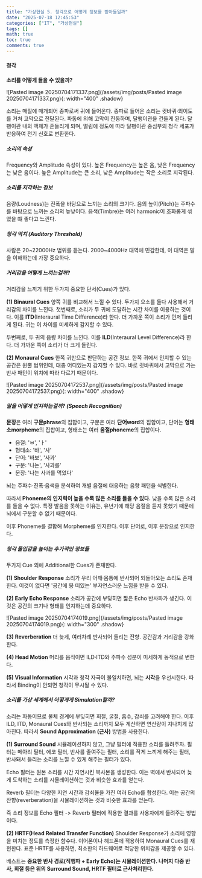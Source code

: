 ```yaml
---
title: "가상현실 5. 청각으로 어떻게 정보를 받아들일까"
date: "2025-07-18 12:45:53"
categories: ["IT", "가상현실"]
tags: []
math: true
toc: true
comments: true
---
```


#### 청각
**소리를 어떻게 들을 수 있을까?**

![Pasted image 20250704171337.png](/assets/img/posts/Pasted image 20250704171337.png){: width="400" .shadow}

소리는 매질에 매개되어 종파로써 귀에 들어온다. 종파로 들어온 소리는 귓바퀴·외이도를 거쳐 고막으로 전달된다. 파동에 의해 고막이 진동하며, 달팽이관을 건들게 된다. 달팽이관 내의 액체가 흔들리게 되며, 떨림에 정도에 따라 달팽이관 중심부의 청각 세포가 반응하여 전기 신호로 변환한다.

##### 소리의 속성
Frequency와 Amplitude 속성이 있다. 높은 Frequency는 높은 음, 낮은 Frequency는 낮은 음이다. 높은 Amplitude는 큰 소리, 낮은 Amplitude는 작은 소리로 지각된다.

##### 소리를 지각하는 정보
음량(Loudness)는 진폭을 바탕으로 느끼는 소리의 크기다.
음의 높이(Pitch)는 주파수를 바탕으로 느끼는 소리의 높낮이다.
음색(Timbre)는 여러 harmonic이 조화롭게 섞였을 떄 좋다고 느낀다.

##### 청각 역치 (Auditory Threshold)
사람은 20~22000Hz 범위를 듣는다. 2000~4000Hz 대역에 민감한데, 이 대역은 말을 이해하는데 가장 중요하다.

##### 거리감을 어떻게 느끼는걸까?
거리감을 느끼기 위한 두가지 중요한 단서(Cues)가 있다.

**(1) Binaural Cues**
양쪽 귀를 비교해서 느낄 수 있다. 두가지 요소를 둘다 사용해서 거리감의 차이를 느낀다. 첫번째로, 소리가 두 귀에 도달하는 시간 차이를 이용하는 것이다. 이를 **ITD**(Interaural Time Difference)라 한다. 더 가까운 쪽이 소리가 먼저 들리게 된다. 귀는 이 차이를 미세하게 감지할 수 있다. 

두번째로, 두 귀의 음량 차이를 느낀다. 이를 **ILD**(Interaural Level Difference)라 한다. 더 가까운 쪽이 소리가 더 크게 들린다. 

**(2) Monaural Cues**
한쪽 귀만으로 판단하는 공간 정보. 한쪽 귀에서 인지할 수 있는 공간은 원뿔 범위인데, 대충 어디있는지 감지할 수 있다. 바로 귓바퀴에서 고막으로 가는 반사 패턴이 위치에 따라 다르기 때문이다.

![Pasted image 20250704172537.png](/assets/img/posts/Pasted image 20250704172537.png){: width="400" .shadow}

##### 말을 어떻게 인지하는걸까? (Speech Recognition)
**문장**은 여러 **구문phrase**의 집합이고, 구문은 여러 **단어word**의 집합이고, 단어는 **형태소morpheme**의 집합이고, 형태소는 여러 **음절phoneme**의 집합이다. 
- 음절: 'ㅂ', 'ㅏ'
- 형태소: '바', '사'
- 단어: '바보', '사과'
- 구문: '나는', '사과를'
- 문장: '나는 사과를 먹었다'

뇌는 주파수·진폭·음색을 분석하여 개별 음절에 대응하는 음향 패턴을 식별한다.

따라서 **Phoneme의 인지력이 높을 수록 많은 소리를 들을 수 있다.** 낮을 수록 많은 소리를 들을 수 없다. 특정 발음을 못하는 이유는, 유년기에 해당 음절을 듣지 못했기 때문에 뇌에서 구분할 수 없기 때문이다.

이후 Phoneme를 결합해 Morpheme를 인지한다. 이후 단어로, 이후 문장으로 인지한다.

##### 청각 몰입감을 높이는 추가적인 정보들
두가지 Cue 외에 Additional한 Cues가 존재한다.

**(1) Shoulder Response**
소리가 우리 어깨·몸통에 반사되어 되돌아오는 소리도 존재한다. 이것이 없다면 '공간에 붕 떠있는' 부자연스러운 느낌을 받을 수 있다.

**(2) Early Echo Response**
소리가 공간에 부딪히면 짧은 Echo 반사파가 생긴다. 이것은 공간의 크기나 형태를 인지하는데 중요하다.

![Pasted image 20250704174019.png](/assets/img/posts/Pasted image 20250704174019.png){: width="300" .shadow}

**(3) Reverberation**
더 늦게, 여러차례 반사되어 들리는 잔향. 공간감과 거리감을 강화한다.

**(4) Head Motion**
머리를 움직이면 ILD·ITD와 주파수 성분이 미세하게 동적으로 변한다.

**(5) Visual Information**
시각과 청각 자극이 불일치하면, 뇌는 **시각**을 우선시한다. 따라서 Binding이 안되면 청각이 무시될 수 있다.

##### 소리를 가상 세계에서 어떻게게 Simulation할까?
소리는 파동이므로 물체 경계에 부딪히면 회절, 굴절, 흡수, 감쇠를 고려해야 한다. 이후 ILD, ITD, Monaural Cues와 반사되는 소리까지 모두 계산하면 연산량이 지나치게 많아진다. 따라서 **Sound Approximation (근사)** 방법을 사용한다.

**(1) Surround Sound**
시뮬레이션하지 않고, 그냥 필터에 적용한 소리를 들려주자. 필터는 메아리 필터, 에코 필터, 반사를 줄여주는 필터, 소리를 작게 느끼게 해주는 필터, 반사돼서 들리는 소리를 느낄 수 있게 해주는 필터가 있다.

Echo 필터는 원본 소리를 시간 지연시킨 복사본을 생성한다. 이는 벽에서 반사되어 늦게 도착하는 소리를 시뮬레이션하는 것과 비슷한 효과를 얻는다.

Reverb 필터는 다양한 지연 시간과 감쇠율을 가진 여러 Echo를 합성한다. 이는 공간의 잔향(reverberation)을 시뮬레이션하는 것과 비슷한 효과를 얻는다.

즉 소리 정보를 Echo 필터 -> Reverb 필터에 적용한 결과를 사용자에게 들려주는 방법이다.

**(2) HRTF(Head Related Transfer Function)**
Shoulder Response가 소리에 영향을 미치는 정도를 측정한 함수다. 이어폰이나 헤드폰에 적용하여 Monaural Cues를 재현한다. 표준 HRTF를 사용하면, 최소한의 하드웨어로 적당한 위치감을 제공할 수 있다.

베스트는 **중요한 반사 경로(직행파 + Early Echo)는 시뮬레이션한다. 나머지 다중 반사, 회절 등은 위의 Surround Sound, HRTF 필터로 근사처리한다.**